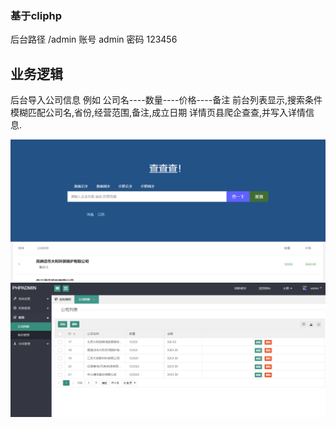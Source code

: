 ### 基于cliphp

后台路径 /admin
账号 admin
密码 123456


## 业务逻辑
 
  后台导入公司信息 例如 公司名----数量----价格----备注
  前台列表显示,搜索条件模糊匹配公司名,省份,经营范围,备注,成立日期
  详情页县爬企查查,并写入详情信息.

![images](https://raw.githubusercontent.com/joql/0768/master/public/images/preview1.png)
![images](https://raw.githubusercontent.com/joql/0768/master/public/images/preview2.png)